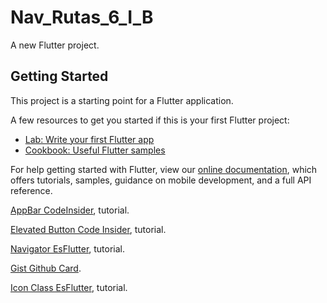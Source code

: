 # Nav_Rutas_6_I_B

A new Flutter project.

## Getting Started

This project is a starting point for a Flutter application.

A few resources to get you started if this is your first Flutter project:

- [Lab: Write your first Flutter app](https://flutter.dev/docs/get-started/codelab)
- [Cookbook: Useful Flutter samples](https://flutter.dev/docs/cookbook)

For help getting started with Flutter, view our
[online documentation](https://flutter.dev/docs), which offers tutorials,
samples, guidance on mobile development, and a full API reference.

[AppBar CodeInsider](https://codesinsider.com/flutter-appbar-example-tutorial/), tutorial.

[Elevated Button Code Insider](https://codesinsider.com/flutter-elevatedbutton-example/), tutorial.

[Navigator EsFlutter](https://docs.flutter.dev/cookbook/navigation/named-routes), tutorial.

[Gist Github Card](https://gist.github.com/Gael-Rodriguez-E/919f8cc45d0e5f00f75056cbe67d7183).

[Icon Class EsFlutter](https://api.flutter.dev/flutter/material/Icons-class.html), tutorial.